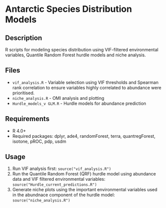 # Antarctic Species Distribution Models

## Description
R scripts for modeling species distribution using VIF-filtered environmental variables, Quantile Random Forest hurdle models and niche analysis.

## Files
- `vif_analysis.R` - Variable selection using VIF thresholds and Spearman rank correlation to ensure variables highly correlated to abundance were prioritised.
- `niche_analysis.R` - OMI analysis and plotting
- `Hurdle_models_v GLM.R` - Hurdle models for abundance prediction

## Requirements
- R 4.0+
- Required packages: dplyr, ade4, randomForest, terra, quantregForest, isotone, pROC, pdp, usdm

## Usage
1. Run VIF analysis first: `source("vif_analysis.R")`
2. Run the Quantile Random Forest (QRF) hurdle model using abundance data and VIF filtered environmental variables: `source("Hurdle_current_predictions.R")`
3. Generate niche plots using the important environmental variables used in the abundnace component of the hurdle model: `source("niche_analysis.R")`


